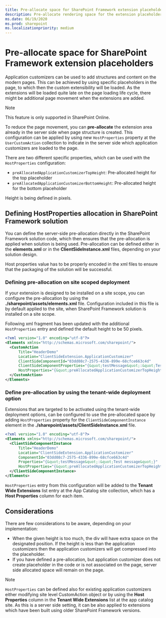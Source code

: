 ```yaml
---
title: Pre-allocate space for SharePoint Framework extension placeholders
description: Pre-allocate rendering space for the extension placeholders
ms.date: 06/19/2020
ms.prod: sharepoint
ms.localizationpriority: medium
---
```


# Pre-allocate space for SharePoint Framework extension placeholders

Application customizers can be used to add structures and content on the modern pages. This can be achieved by using specific placeholders in the page, to which then the custom extensibility will be loaded. As the extensions will be loaded quite late on the page loading life cycle, there might be additional page movement when the extensions are added.

> [!NOTE]
> This feature is only supported in SharePoint Online.

To reduce the page movement, you can **pre-allocate** the extension area already in the server side when page structure is created. This configuration can be applied by using new `HostProperties` property at the `UserCustomAction` collection to indicate in the server side which application customizers are loaded to the page.

There are two different specific properties, which can be used with the `HostProperties` configuration:

- `preAllocatedApplicationCustomizerTopHeight`: Pre-allocated height for the top placeholder
- `preAllocatedApplicationCustomizerBottomHeight`: Pre-allocated height for the bottom placeholder

Height is being defined in pixels.

## Defining HostProperties allocation in SharePoint Framework solution

You can define the server-side pre-allocation directly in the SharePoint Framework solution code, which then ensures that the pre-allocation is applied when solution is being used. Pre-allocation can be defined either in the **elements.xml** or in the **ClientSideInstance.xml** files, depending on your solution design.

Host properties value has to be properly encoded in the xml files to ensure that the packaging of the solution will be successful.

### Defining pre-allocation on site scoped deployment

If your extension is designed to be installed on a site scope, you can configure the pre-allocation by using the **./sharepoint/assets/elements.xml** file. Configuration included in this file is by default applied to the site, when SharePoint Framework solution is installed on a site scope.

Following xml fragment has been updated with the additional `HostProperties` entry and defined the default height to be 50 pixels.

```xml
<?xml version="1.0" encoding="utf-8"?>
<Elements xmlns="http://schemas.microsoft.com/sharepoint/">
  <CustomAction
      Title="HeaderDemo"
      Location="ClientSideExtension.ApplicationCustomizer"
      ClientSideComponentId="03dd08c7-2575-4336-899e-68cfce663c4d"
      ClientSideComponentProperties="{&quot;testMessage&quot;:&quot;Test message&quot;}"
      HostProperties="{&quot;preAllocatedApplicationCustomizerTopHeight&quot;:&quot;50&quot;,&quot;preAllocatedApplicationCustomizerBottomHeight&quot;:&quot;50&quot;}">
  </CustomAction>
</Elements>
```

### Define pre-allocation by using the tenant-wide deployment option

Extensions that are targeted to be activated using the tenant-wide deployment options, can be configured to use the pre-allocated space by adding `HostProperties` property for the `ClientSideComponentInstance` element in the **./sharepoint/assets/ClientSideInstance.xml** file.

```xml
<?xml version="1.0" encoding="utf-8"?>
<Elements xmlns="http://schemas.microsoft.com/sharepoint/">
  <ClientSideComponentInstance
      Title="HeaderDemo"
      Location="ClientSideExtension.ApplicationCustomizer"
      ComponentId="03dd08c7-2575-4336-899e-68cfce663c4d"
      Properties="{&quot;testMessage&quot;:&quot;Test message&quot;}"
      HostProperties="{&quot;preAllocatedApplicationCustomizerTopHeight&quot;:&quot;50&quot;,&quot;preAllocatedApplicationCustomizerBottomHeight&quot;:&quot;50&quot;}">
  </ClientSideComponentInstance>
</Elements>
```

`HostProperties` entry from this configuration will be added to the **Tenant Wide Extensions** list entry at the App Catalog site collection, which has a **Host Properties** column for each item.

## Considerations

There are few considerations to be aware, depending on your implementation:

- When the given height is too much, the div will have extra space on the designated position. If the height is less than the application customizers then the application customizers will get compressed into the placeholder.
- If you have defined a pre-allocation, but application customizer does not create placeholder in the code or is not associated on the page, server side allocated space will remain on the page.

> [!NOTE]
> `HostProperties` can be defined also for existing application customizers either modifying site level CustomAction object or by using the **Host Properties** column in the **Tenant Wide Extensions** list at the app catalog site. As this is a server side setting, it can be also applied to extensions which have been built using older SharePoint Framework versions.
